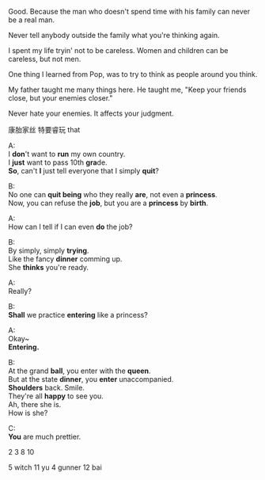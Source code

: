 Good. Because the man who doesn't spend time with his family can never be a real man.

Never tell anybody outside the family what you're thinking again.

I spent my life tryin' not to be careless. Women and children can be careless, but not men.

One thing I learned from Pop, was to try to think as people around you think.

My father taught me many things here. He taught me, "Keep your friends close, but your enemies closer."

Never hate your enemies. It affects your judgment.



康胎家丝 特要睿玩 that 

A:<br>
I **don**'t want to **run** my own country.<br>
I **just** want to pass 10th **gra**de.<br>
**So**, can't **I** just tell everyone that I simply **quit**?

B:<br>
No one can **quit being** who they really **are**, not even a **princess**.<br>
Now, you can refuse the **job**, but you are a **princess** by **birth**.

A:<br>
How can I tell if I can even **do** the job?

B:<br>
By simply, simply **trying**.<br>
Like the fancy **dinner** comming up.<br>
She **thinks** you're ready.

A:<br>
Really?

B:<br>
**Shall** we practice **entering** like a princess?

A:<br>
Okay~<br>
**Entering.**

B:<br>
At the grand **ball**, you enter with the **queen**.<br>
But at the state **dinner**, you **enter** unaccompanied.<br>
**Shoulders** back. Smile.<br>
They're all **happy** to see you.<br>
Ah, there she is.<br>
How is she?<br>

C:<br>
**You** are much prettier.



2 3 8 10

5 witch
11 yu
4 gunner
12 bai
